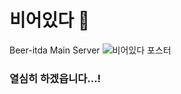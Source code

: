 # 비어있다 🍻
Beer-itda Main Server
![비어있다 포스터](https://user-images.githubusercontent.com/39892463/115950693-c7367d80-a517-11eb-8c81-4c669ff5b5a7.png)

### 열심히 하겠읍니다...!


